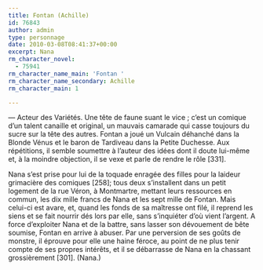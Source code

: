 ```yaml
---
title: Fontan (Achille)
id: 76843
author: admin
type: personnage
date: 2010-03-08T08:41:37+00:00
excerpt: Nana
rm_character_novel:
  - 75941
rm_character_name_main: 'Fontan '
rm_character_name_secondary: Achille
rm_character_main: 1

---
```

— Acteur des Variétés. Une tête de faune suant le vice ; c&rsquo;est un comique d&rsquo;un talent canaille et original, un mauvais camarade qui casse toujours du sucre sur la tête des autres. Fontan a joué un Vulcain déhanché dans la Blonde Vénus et le baron de Tardiveau dans la Petite Duchesse. Aux répétitions, il semble soumettre à l&rsquo;auteur des idées dont il doute lui-même et, à la moindre objection, il se vexe et parle de rendre le rôle [331].

Nana s&rsquo;est prise pour lui de la toquade enragée des filles pour la laideur grimacière des comiques [258]; tous deux s&rsquo;installent dans un petit logement de la rue Véron, à Montmartre, mettant leurs ressources en commun, les dix mille francs de Nana et les sept mille de Fontan. Mais celui-ci est avare, et, quand les fonds de sa maîtresse ont filé, il reprend les siens et se fait nourrir dés lors par elle, sans s&rsquo;inquiéter d&rsquo;où vient l&rsquo;argent. A force d&rsquo;exploiter Nana et de la battre, sans lasser son dévouement de bête soumise, Fontan en arrive à abuser. Par une perversion de ses goûts de monstre, il éprouve pour elle une haine féroce, au point de ne plus tenir compte de ses propres intérêts, et il se débarrasse de Nana en la chassant grossièrement [301]. (Nana.)